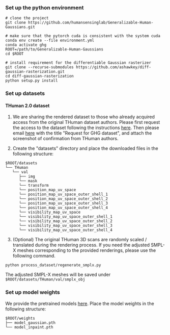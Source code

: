 ### Set up the python environment

```
# clone the project
git clone https://github.com/humansensinglab/Generalizable-Human-Gaussians.git

# make sure that the pytorch cuda is consistent with the system cuda
conda env create --file environment.yml
conda activate ghg
ROOT=/path/to/Generalizable-Human-Gaussians
cd $ROOT

# install requirement for the differentiable Gaussian rasterizer
git clone --recurse-submodules https://github.com/ashawkey/diff-gaussian-rasterization.git
cd diff-gaussian-rasterization
python setup.py install
```

### Set up datasets

#### THuman 2.0 dataset

1. We are sharing the rendered dataset to those who already acquired access from the original THuman dataset authors. 
Please first request the access to the dataset following the instructions [here](https://github.com/ytrock/THuman2.0-Dataset).
Then please email [here](mintchocchoc@yahoo.com) with the title "Request for GHG dataset", and attach the screenshot of confirmation from THuman authors.

2. Create the "datasets" directory and place the downloaded files in the following structure:
```
$ROOT/datasets
└── THuman
   └── val
      ├── img
      └── mask
      └── transform   
      └── position_map_uv_space
      └── position_map_uv_space_outer_shell_1
      └── position_map_uv_space_outer_shell_2
      └── position_map_uv_space_outer_shell_3
      └── position_map_uv_space_outer_shell_4
      └── visibility_map_uv_space
      └── visibility_map_uv_space_outer_shell_1
      └── visibility_map_uv_space_outer_shell_2
      └── visibility_map_uv_space_outer_shell_3
      └── visibility_map_uv_space_outer_shell_4         
```

3. (Optional) The original THuman 3D scans are randomly scaled / translated during the rendering process.
If you need the adjusted SMPL-X meshes corresponding to the provided renderings, please use the following command. 
```
python process_dataset/regenerate_smplx.py
```
The adjusted SMPL-X meshes will be saved under `$ROOT/datasets/THuman/val/smplx_obj`

### Set up model weights
We provide the pretrained models [here](https://1drv.ms/f/s!Aq9xVNM_DjPG5QD0W3TddUkp5aUT?e=sHwO4N). Place the model weights in the following structure:
```
$ROOT/weights
├── model_gaussian.pth
└── model_inpaint.pth
```